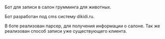Бот для записи в салон грумминга для животных.

Бот разработан под cms систему dikidi.ru.

В боте реализован парсер, для получения информации о салоне.
Так же реализован способ записи уже существующего клиента.
